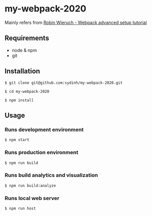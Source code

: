 # my-webpack-2020

Mainly refers from [Robin Wieruch - Webpack advanced setup tutorial](https://www.robinwieruch.de/webpack-advanced-setup-tutorial)

## Requirements

-   node & npm
-   git

## Installation

```
$ git clone git@github.com:sydinh/my-webpack-2020.git

$ cd my-webpack-2020

$ npm install
```

## Usage

### Runs development environment

```
$ npm start
```

### Runs production environment

```
$ npm run build
```

### Runs build analytics and visualization

```
$ npm run build:analyze
```

### Runs local web server

```
$ npm run host
```
